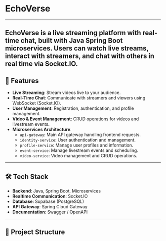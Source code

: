 # EchoVerse
---
**EchoVerse** is a live streaming platform with real-time chat, built with **Java Spring Boot microservices**. Users can watch live streams, interact with streamers, and chat with others in real time via Socket.IO.
---
## 🚀 Features
- **Live Streaming**: Stream videos live to your audience.
- **Real-Time Chat**: Communicate with streamers and viewers using WebSocket (Socket.IO).
- **User Management**: Registration, authentication, and profile management.
- **Video & Event Management**: CRUD operations for videos and livestream events.
- **Microservices Architecture**:
  - `api-gateway`: Main API gateway handling frontend requests.
  - `identity-service`: User authentication and management.
  - `profile-service`: Manage user profiles and information.
  - `event-service`: Manage livestream events and scheduling.
  - `video-service`: Video management and CRUD operations.
---
## 🛠 Tech Stack
- **Backend**: Java, Spring Boot, Microservices
- **Realtime Communication**: Socket.IO
- **Database**: Supabase (PostgreSQL)
- **API Gateway**: Spring Cloud Gateway
- **Documentation**: Swagger / OpenAPI
---
## 📂 Project Structure

